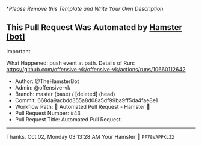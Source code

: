 **Please Remove this Template and Write Your Own Description.*
## This Pull Request Was Automated by [Hamster [bot]](https://github.com/TheHamsterBot)

> [!IMPORTANT]
> What Happened: push event at  path.
> Details of Run: https://github.com/offensive-vk/offensive-vk/actions/runs/10660112642

- Author: @TheHamsterBot
- Admin: @offensive-vk
- Branch:  master (base) / [deleted] (head)
- Commit: 668da9acbdd355a8d08a5df99ba9ff5da4fae8e1
- Workflow Path: 🤖 Automated Pull Request - Hamster 🐹
- Pull Request Number: #43
- Pull Request Title: Automated Pull Request.

---

Thanks.
Oct 02, Monday 03:13:28 AM
Your Hamster 🐹 <code>PF78VAPPKLZ2</code>